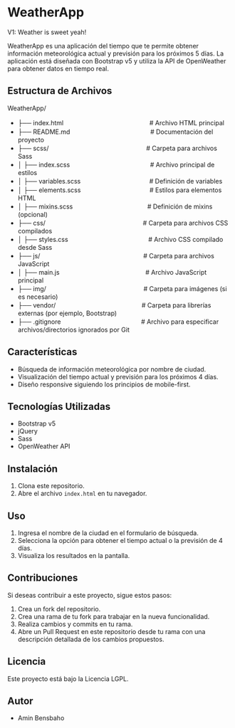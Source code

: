 # WeatherApp
V1: Weather is sweet yeah!

WeatherApp es una aplicación del tiempo que te permite obtener información meteorológica actual y previsión para los próximos 5 días. La aplicación está diseñada con Bootstrap v5 y utiliza la API de OpenWeather para obtener datos en tiempo real.

## Estructura de Archivos

WeatherApp/
- ├── index.htmlㅤㅤㅤㅤㅤㅤㅤㅤㅤㅤㅤㅤㅤㅤㅤ# Archivo HTML principal
- ├── README.mdㅤㅤㅤㅤㅤㅤㅤㅤㅤㅤㅤㅤㅤㅤ# Documentación del proyecto
- ├── scss/ㅤㅤㅤㅤㅤㅤㅤㅤㅤㅤㅤㅤㅤㅤㅤㅤㅤ# Carpeta para archivos Sass
- │   ├── index.scssㅤㅤㅤㅤㅤㅤㅤㅤㅤㅤㅤㅤㅤㅤ# Archivo principal de estilos
- │   ├── variables.scssㅤㅤㅤㅤㅤㅤㅤㅤㅤㅤㅤㅤ# Definición de variables
- │   ├── elements.scssㅤㅤㅤㅤㅤㅤㅤㅤㅤㅤㅤㅤ# Estilos para elementos HTML
- │   ├── mixins.scssㅤㅤㅤㅤㅤㅤㅤㅤㅤㅤㅤㅤㅤ# Definición de mixins (opcional)
- ├── css/ㅤㅤㅤㅤㅤㅤㅤㅤㅤㅤㅤㅤㅤㅤㅤㅤㅤ# Carpeta para archivos CSS compilados
- │   ├── styles.cssㅤㅤㅤㅤㅤㅤㅤㅤㅤㅤㅤㅤㅤㅤ# Archivo CSS compilado desde Sass
- ├── js/ㅤㅤㅤㅤㅤㅤㅤㅤㅤㅤㅤㅤㅤㅤㅤㅤㅤㅤ# Carpeta para archivos JavaScript
- │   ├── main.jsㅤㅤㅤㅤㅤㅤㅤㅤㅤㅤㅤㅤㅤㅤㅤ# Archivo JavaScript principal
- ├── img/ㅤㅤㅤㅤㅤㅤㅤㅤㅤㅤㅤㅤㅤㅤㅤㅤㅤ# Carpeta para imágenes (si es necesario)
- ├── vendor/ㅤㅤㅤㅤㅤㅤㅤㅤㅤㅤㅤㅤㅤㅤㅤ# Carpeta para librerías externas (por ejemplo, Bootstrap)
- ├── .gitignoreㅤㅤㅤㅤㅤㅤㅤㅤㅤㅤㅤㅤㅤㅤ# Archivo para especificar archivos/directorios ignorados por Git

## Características

- Búsqueda de información meteorológica por nombre de ciudad.
- Visualización del tiempo actual y previsión para los próximos 4 días.
- Diseño responsive siguiendo los principios de mobile-first.

## Tecnologías Utilizadas

- Bootstrap v5
- jQuery
- Sass
- OpenWeather API

## Instalación

1. Clona este repositorio.
2. Abre el archivo `index.html` en tu navegador.

## Uso

1. Ingresa el nombre de la ciudad en el formulario de búsqueda.
2. Selecciona la opción para obtener el tiempo actual o la previsión de 4 días.
3. Visualiza los resultados en la pantalla.

## Contribuciones

Si deseas contribuir a este proyecto, sigue estos pasos:

1. Crea un fork del repositorio.
2. Crea una rama de tu fork para trabajar en la nueva funcionalidad.
3. Realiza cambios y commits en tu rama.
4. Abre un Pull Request en este repositorio desde tu rama con una descripción detallada de los cambios propuestos.

## Licencia

Este proyecto está bajo la Licencia LGPL.

## Autor

- Amin Bensbaho

